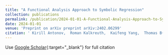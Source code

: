 ```yaml
---
title: "A Functional Analysis Approach to Symbolic Regression"
collection: publications
permalink: /publication/2024-01-01-A-Functional-Analysis-Approach-to-Symbolic-Regression
date: 2024-01-01
venue: 'Preprint on arXiv preprint arXiv:2402.06299'
citation: ' Kirill Antonov,  Roman Kalkreuth,  Kaifeng Yang,  Thomas B{\&quot;a}ck,  Niki Stein,  Anna Kononova, &quot;A Functional Analysis Approach to Symbolic Regression.&quot; Preprint on arXiv preprint arXiv:2402.06299, 2024.'
---
```

Use [Google Scholar](https://scholar.google.com/scholar?q=A+Functional+Analysis+Approach+to+Symbolic+Regression){:target="_blank"} for full citation